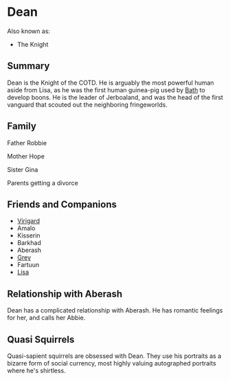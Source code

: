 # Dean

Also known as:

* The Knight

## Summary

Dean is the Knight of the COTD. He is arguably the most powerful human aside from Lisa, as he was the first human guinea-pig used by [Bath](../McLane%20Family/Bath.md) to develop boons. He is the leader of Jerboaland, and was the head of the first vanguard that scouted out the neighboring fringeworlds.

## Family

Father Robbie

Mother Hope

Sister Gina

Parents getting a divorce

## Friends and Companions

* [Virigard](../../Quasi-Sapients/Virigard.md)
* Amalo
* Kisserin
* Barkhad
* Aberash
* [Grey](../Kursi/Grey.md)
* Fartuun
* [Lisa](../White%20Family/Lisa%20White.md)

## Relationship with Aberash

Dean has a complicated relationship with Aberash. He has romantic feelings for her, and calls her Abbie.

## Quasi Squirrels

Quasi-sapient squirrels are obsessed with Dean. They use his portraits as a bizarre form of social currency, most highly valuing autographed portraits where he's shirtless.
